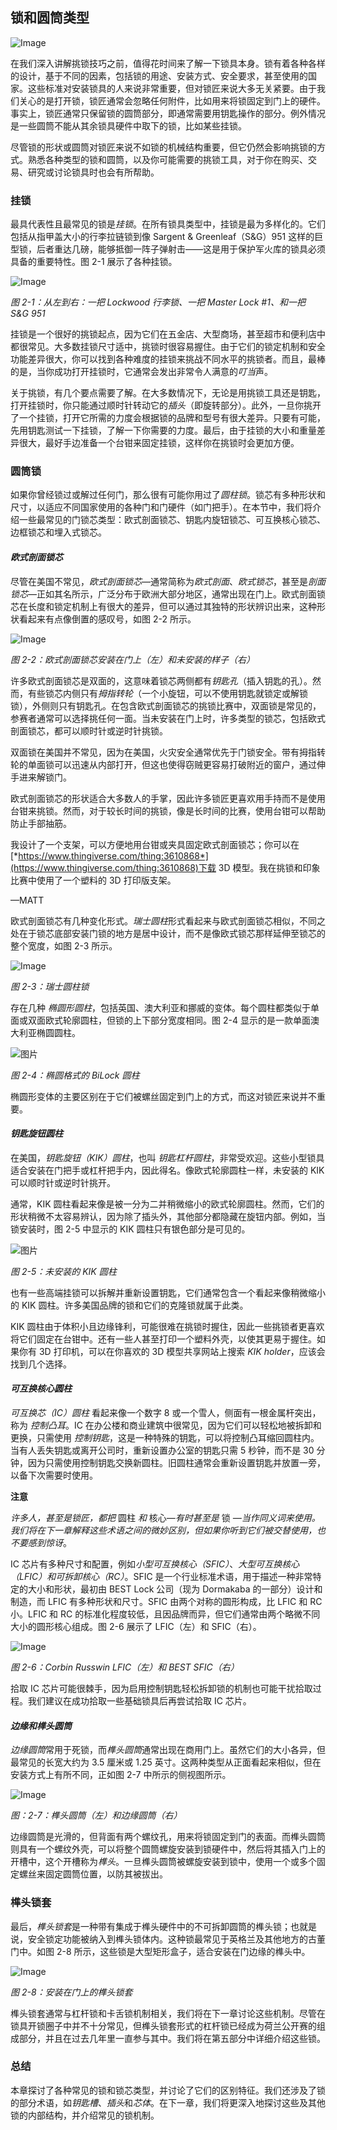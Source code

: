 ## **锁和圆筒类型**

![Image](img/02fig00.jpg)

在我们深入讲解挑锁技巧之前，值得花时间来了解一下锁具本身。锁有着各种各样的设计，基于不同的因素，包括锁的用途、安装方式、安全要求，甚至使用的国家。这些标准对安装锁具的人来说非常重要，但对锁匠来说大多无关紧要。由于我们关心的是打开锁，锁匠通常会忽略任何附件，比如用来将锁固定到门上的硬件。事实上，锁匠通常只保留锁的圆筒部分，即通常需要用钥匙操作的部分。例外情况是一些圆筒不能从其余锁具硬件中取下的锁，比如某些挂锁。

尽管锁的形状或圆筒对锁匠来说不如锁的机械结构重要，但它仍然会影响挑锁的方式。熟悉各种类型的锁和圆筒，以及你可能需要的挑锁工具，对于你在购买、交易、研究或讨论锁具时也会有所帮助。

### 挂锁

最具代表性且最常见的锁是*挂锁*。在所有锁具类型中，挂锁是最为多样化的。它们包括从指甲盖大小的行李拉链锁到像 Sargent & Greenleaf（S&G）951 这样的巨型锁，后者重达几磅，能够抵御一阵子弹射击——这是用于保护军火库的锁具必须具备的重要特性。图 2-1 展示了各种挂锁。

![Image](img/02fig01.jpg)

*图 2-1：从左到右：一把 Lockwood 行李锁、一把 Master Lock #1、和一把 S&G 951*

挂锁是一个很好的挑锁起点，因为它们在五金店、大型商场，甚至超市和便利店中都很常见。大多数挂锁尺寸适中，挑锁时很容易握住。由于它们的锁定机制和安全功能差异很大，你可以找到各种难度的挂锁来挑战不同水平的挑锁者。而且，最棒的是，当你成功打开挂锁时，它通常会发出非常令人满意的*叮当*声。

关于挑锁，有几个要点需要了解。在大多数情况下，无论是用挑锁工具还是钥匙，打开挂锁时，你只能通过顺时针转动它的*插头*（即旋转部分）。此外，一旦你挑开了一个挂锁，打开它所需的力度会根据锁的品牌和型号有很大差异。只要有可能，先用钥匙测试一下挂锁，了解一下你需要的力度。最后，由于挂锁的大小和重量差异很大，最好手边准备一个台钳来固定挂锁，这样你在挑锁时会更加方便。

### 圆筒锁

如果你曾经锁过或解过任何门，那么很有可能你用过了*圆柱锁*。锁芯有多种形状和尺寸，以适应不同国家使用的各种门和门硬件（如门把手）。在本节中，我们将介绍一些最常见的门锁芯类型：欧式剖面锁芯、钥匙内旋钮锁芯、可互换核心锁芯、边框锁芯和埋入式锁芯。

#### *欧式剖面锁芯*

尽管在美国不常见，*欧式剖面锁芯*—通常简称为*欧式剖面*、*欧式锁芯*，甚至是*剖面锁芯*—正如其名所示，广泛分布于欧洲大部分地区，通常出现在门上。欧式剖面锁芯在长度和锁定机制上有很大的差异，但可以通过其独特的形状辨识出来，这种形状看起来有点像倒置的感叹号，如图 2-2 所示。

![Image](img/02fig02.jpg)

*图 2-2：欧式剖面锁芯安装在门上（左）和未安装的样子（右）*

许多欧式剖面锁芯是双面的，这意味着锁芯两侧都有*钥匙孔*（插入钥匙的孔）。然而，有些锁芯内侧只有*拇指转轮*（一个小旋钮，可以不使用钥匙就锁定或解锁锁），外侧则只有钥匙孔。在包含欧式剖面锁芯的挑锁比赛中，双面锁是常见的，参赛者通常可以选择挑任何一面。当未安装在门上时，许多类型的锁芯，包括欧式剖面锁芯，都可以顺时针或逆时针挑锁。

双面锁在美国并不常见，因为在美国，火灾安全通常优先于门锁安全。带有拇指转轮的单面锁可以迅速从内部打开，但这也使得窃贼更容易打破附近的窗户，通过伸手进来解锁门。

欧式剖面锁芯的形状适合大多数人的手掌，因此许多锁匠更喜欢用手持而不是使用台钳来挑锁。然而，对于较长时间的挑锁，像是长时间的比赛，使用台钳可以帮助防止手部抽筋。

我设计了一个支架，可以方便地用台钳或夹具固定欧式剖面锁芯；你可以在[*https://www.thingiverse.com/thing:3610868*](https://www.thingiverse.com/thing:3610868)下载 3D 模型。我在挑锁和印象比赛中使用了一个塑料的 3D 打印版支架。

—MATT

欧式剖面锁芯有几种变化形式。*瑞士圆柱*形式看起来与欧式剖面锁芯相似，不同之处在于锁芯底部安装门锁的地方是居中设计，而不是像欧式锁芯那样延伸至锁芯的整个宽度，如图 2-3 所示。

![Image](img/02fig03.jpg)

*图 2-3：瑞士圆柱锁*

存在几种 *椭圆形圆柱*，包括英国、澳大利亚和挪威的变体。每个圆柱都类似于单面或双面欧式轮廓圆柱，但锁的上下部分宽度相同。图 2-4 显示的是一款单面澳大利亚椭圆圆柱。

![图片](img/02fig04.jpg)

*图 2-4：椭圆格式的 BiLock 圆柱*

椭圆形变体的主要区别在于它们被螺丝固定到门上的方式，而这对锁匠来说并不重要。

#### *钥匙旋钮圆柱*

在美国，*钥匙旋钮（KIK）圆柱*，也叫 *钥匙杠杆圆柱*，非常受欢迎。这些小型锁具适合安装在门把手或杠杆把手内，因此得名。像欧式轮廓圆柱一样，未安装的 KIK 可以顺时针或逆时针挑开。

通常，KIK 圆柱看起来像是被一分为二并稍微缩小的欧式轮廓圆柱。然而，它们的形状稍微不太容易辨认，因为除了插头外，其他部分都隐藏在旋钮内部。例如，当锁安装时，图 2-5 中显示的 KIK 圆柱只有银色部分是可见的。

![图片](img/02fig05.jpg)

*图 2-5：未安装的 KIK 圆柱*

也有一些高端挂锁可以拆解并重新设置钥匙，它们通常包含一个看起来像稍微缩小的 KIK 圆柱。许多美国品牌的锁和它们的克隆锁就属于此类。

KIK 圆柱由于体积小且边缘锋利，可能很难在挑锁时握住，因此一些挑锁者更喜欢将它们固定在台钳中。还有一些人甚至打印一个塑料外壳，以使其更易于握住。如果你有 3D 打印机，可以在你喜欢的 3D 模型共享网站上搜索 *KIK holder*，应该会找到几个选择。

#### *可互换核心圆柱*

*可互换芯（IC）圆柱* 看起来像一个数字 8 或一个雪人，侧面有一根金属杆突出，称为 *控制凸耳*。IC 在办公楼和商业建筑中很常见，因为它们可以轻松地被拆卸和更换，只需使用 *控制钥匙*，这是一种特殊的钥匙，可以将控制凸耳缩回圆柱内。当有人丢失钥匙或离开公司时，重新设置办公室的钥匙只需 5 秒钟，而不是 30 分钟，因为只需使用控制钥匙交换新圆柱。旧圆柱通常会重新设置钥匙并放置一旁，以备下次需要时使用。

**注意**

*许多人，甚至是锁匠，都把* 圆柱 *和* 核心—*有时甚至是* 锁 *—当作同义词来使用。我们将在下一章解释这些术语之间的微妙区别，但如果你听到它们被交替使用，也不要感到惊讶*。

IC 芯片有多种尺寸和配置，例如*小型可互换核心（SFIC）*、*大型可互换核心（LFIC）*和*可拆卸核心（RC）*。SFIC 是一个行业标准术语，用于描述一种非常特定的大小和形状，最初由 BEST Lock 公司（现为 Dormakaba 的一部分）设计和制造，而 LFIC 有多种形状和尺寸。SFIC 由两个对称的圆形构成，比 LFIC 和 RC 小。LFIC 和 RC 的标准化程度较低，且因品牌而异，但它们通常由两个略微不同大小的圆形核心组成。图 2-6 展示了 LFIC（左）和 SFIC（右）。

![Image](img/02fig06.jpg)

*图 2-6：Corbin Russwin LFIC（左）和 BEST SFIC（右）*

拾取 IC 芯片可能很棘手，因为启用控制钥匙轻松拆卸锁的机制也可能干扰拾取过程。我们建议在成功拾取一些基础锁具后再尝试拾取 IC 芯片。

#### *边缘和榫头圆筒*

*边缘圆筒*常用于死锁，而*榫头圆筒*通常出现在商用门上。虽然它们的大小各异，但最常见的长宽大约为 3.5 厘米或 1.25 英寸。这两种类型从正面看起来相似，但在安装方式上有所不同，正如图 2-7 中所示的侧视图所示。

![Image](img/02fig07.jpg)

*图：2-7：榫头圆筒（左）和边缘圆筒（右）*

边缘圆筒是光滑的，但背面有两个螺纹孔，用来将锁固定到门的表面。而榫头圆筒则具有一个螺纹外壳，可以将整个圆筒螺旋安装到锁硬件中，然后将其插入门上的开槽中，这个开槽称为*榫头*。一旦榫头圆筒被螺旋安装到锁中，使用一个或多个固定螺丝来固定圆筒位置，以防其被拔出。

### 榫头锁套

最后，*榫头锁套*是一种带有集成于榫头硬件中的不可拆卸圆筒的榫头锁；也就是说，安全锁定功能被纳入到榫头锁体内。这种锁最常见于英格兰及其他地方的古董门中。如图 2-8 所示，这些锁是大型矩形盒子，适合安装在门边缘的榫头中。

![Image](img/02fig08.jpg)

*图 2-8：安装在门上的榫头锁套*

榫头锁套通常与杠杆锁和卡舌锁机制相关，我们将在下一章讨论这些机制。尽管在锁具开锁圈子中并不十分常见，但榫头锁套形式的杠杆锁已经成为荷兰公开赛的组成部分，并且在过去几年里一直参与其中。我们将在第五部分中详细介绍这些锁。

### 总结

本章探讨了各种常见的锁和锁芯类型，并讨论了它们的区别特征。我们还涉及了锁的部分术语，如*钥匙槽*、*插头*和*芯体*。在下一章，我们将更深入地探讨这些及其他锁的内部结构，并介绍常见的锁机制。
